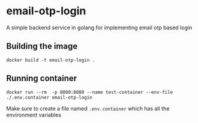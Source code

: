 # email-otp-login

A simple backend service in golang for implementing email otp based login

## Building the image

```
docker build -t email-otp-login .
```

## Running container

```
docker run --rm  -p 8080:8080 --name test-container --env-file ./.env.container email-otp-login
```

Make sure to create a file named `.env.container` which has all the environment variables
